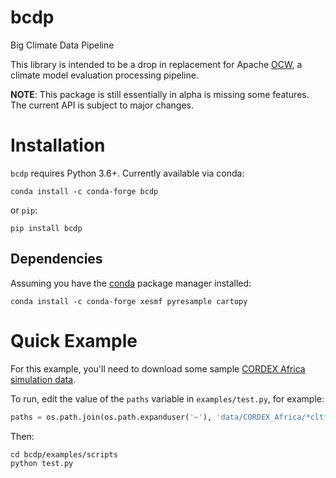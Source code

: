 # bcdp
Big Climate Data Pipeline

This library is intended to be a drop in replacement for Apache [OCW](https://climate.apache.org), a climate model evaluation processing pipeline.

**NOTE**: This package is still essentially in alpha is missing some features. The current API is subject to major changes.

# Installation
`bcdp` requires Python 3.6+. Currently available via conda:
```
conda install -c conda-forge bcdp
```
or `pip`:
```
pip install bcdp
```

## Dependencies
Assuming you have the [conda](https://conda.io/miniconda.html) package manager installed:
```
conda install -c conda-forge xesmf pyresample cartopy
```

# Quick Example
For this example, you'll need to download some sample [CORDEX Africa simulation data](https://rcmes.jpl.nasa.gov/RCMES_Turtorial_data/CORDEX-Africa_data.tar.gz).

To run, edit the value of the `paths` variable in `examples/test.py`, for example:
```python
paths = os.path.join(os.path.expanduser('~'), 'data/CORDEX_Africa/*clt*')
```

Then:
```
cd bcdp/examples/scripts
python test.py
```

